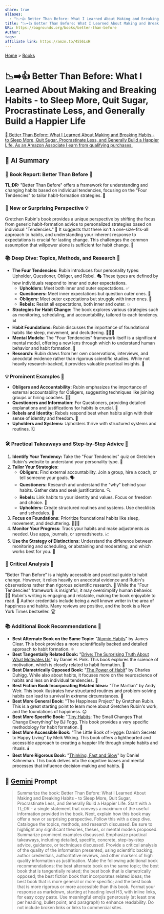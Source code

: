 ```yaml
---
share: true
aliases:
  - "📉➡️👍 Better Than Before: What I Learned About Making and Breaking Habits - to Sleep More, Quit Sugar, Procrastinate Less, and Generally Build a Happier Life"
title: "📉➡️👍 Better Than Before: What I Learned About Making and Breaking Habits - to Sleep More, Quit Sugar, Procrastinate Less, and Generally Build a Happier Life"
URL: https://bagrounds.org/books/better-than-before
Author: 
tags: 
affiliate link: https://amzn.to/4556LsH
---
```

[Home](../index.md) > [Books](./index.md)  
# 📉➡️👍 Better Than Before: What I Learned About Making and Breaking Habits - to Sleep More, Quit Sugar, Procrastinate Less, and Generally Build a Happier Life  
[🛒 Better Than Before: What I Learned About Making and Breaking Habits - to Sleep More, Quit Sugar, Procrastinate Less, and Generally Build a Happier Life. As an Amazon Associate I earn from qualifying purchases.](https://amzn.to/4556LsH)  
  
## 🤖 AI Summary  
### 📖 Book Report: Better Than Before 🌟  
  
**TL;DR:** "Better Than Before" offers a framework for understanding and changing habits based on individual tendencies, focusing on the "Four Tendencies" to tailor habit-formation strategies. 🚀  
  
### 🧐 New or Surprising Perspective 💡  
  
Gretchen Rubin's book provides a unique perspective by shifting the focus from generic habit-formation advice to personalized strategies based on individual "Tendencies." 🤯 It suggests that there isn't a one-size-fits-all approach to habits, and understanding your inherent response to expectations is crucial for lasting change. This challenges the common assumption that willpower alone is sufficient for habit change. 🤩  
  
### 📚 Deep Dive: Topics, Methods, and Research 🔬  
  
* **The Four Tendencies:** Rubin introduces four personality types: Upholder, Questioner, Obliger, and Rebel. 🎭 These types are defined by how individuals respond to inner and outer expectations.  
    * **Upholders:** Meet both inner and outer expectations. ✅  
    * **Questioners:** Meet inner expectations but question outer ones. 🤔  
    * **Obligers:** Meet outer expectations but struggle with inner ones. 🤝  
    * **Rebels:** Resist all expectations, both inner and outer. 💥  
* **Strategies for Habit Change:** The book explores various strategies such as monitoring, scheduling, and accountability, tailored to each tendency. 📊  
* **Habit Foundations:** Rubin discusses the importance of foundational habits like sleep, movement, and decluttering. 🛌🏃🧹  
* **Mental Models:** The "Four Tendencies" framework itself is a significant mental model, offering a new lens through which to understand human behavior and habit formation. 🧠  
* **Research:** Rubin draws from her own observations, interviews, and anecdotal evidence rather than rigorous scientific studies. While not heavily research-backed, it provides valuable practical insights. 🧐  
  
### 💡 Prominent Examples 🌟  
  
* **Obligers and Accountability:** Rubin emphasizes the importance of external accountability for Obligers, suggesting techniques like joining groups or hiring coaches. 🧑‍🏫  
* **Questioners and Information:** For Questioners, providing detailed explanations and justifications for habits is crucial. 🧐  
* **Rebels and Identity:** Rebels respond best when habits align with their sense of identity and freedom. 🎸  
* **Upholders and Systems:** Upholders thrive with structured systems and routines. 🗓️  
  
### 🛠️ Practical Takeaways and Step-by-Step Advice 📝  
  
1.  **Identify Your Tendency:** Take the "Four Tendencies" quiz on Gretchen Rubin's website to understand your personality type. 📝  
2.  **Tailor Your Strategies:**  
    * **Obligers:** Find external accountability. Join a group, hire a coach, or tell someone your goals. 🗣️  
    * **Questioners:** Research and understand the "why" behind your habits. Gather data and seek justifications. 🔍  
    * **Rebels:** Link habits to your identity and values. Focus on freedom and choice. 🗽  
    * **Upholders:** Create structured routines and systems. Use checklists and schedules. 📅  
3.  **Focus on Foundations:** Prioritize foundational habits like sleep, movement, and decluttering. 🛌🏃🧹  
4.  **Monitor Your Progress:** Track your habits and make adjustments as needed. Use apps, journals, or spreadsheets. 📈  
5.  **Use the Strategy of Distinctions:** Understand the difference between monitoring and scheduling, or abstaining and moderating, and which works best for you. 🧐  
  
### 🧐 Critical Analysis 🧐  
  
"Better Than Before" is a highly accessible and practical guide to habit change. However, it relies heavily on anecdotal evidence and Rubin's observations rather than rigorous scientific research. 🧐 While the "Four Tendencies" framework is insightful, it may oversimplify human behavior. 🤷‍♀️ Rubin's writing is engaging and relatable, making the book enjoyable to read. 📖 Author credentials include being a well known writer in the area of happiness and habits. Many reviews are positive, and the book is a New York Times bestseller. 🏆  
  
### 📚 Additional Book Recommendations 🌟  
  
* **Best Alternate Book on the Same Topic:** "[Atomic Habits](./atomic-habits.md)" by James Clear. This book provides a more scientifically backed and detailed approach to habit formation. ⚛️  
* **Best Tangentially Related Book:** "[Drive: The Surprising Truth About What Motivates Us](./drive-the-surprising-truth-about-what-motivates-us.md)" by Daniel H. Pink. This book explores the science of motivation, which is closely related to habit formation. 🚗  
* **Best Diametrically Opposed Book:** "[The Power of Habit](./the-power-of-habit.md)" by Charles Duhigg. While also about habits, it focuses more on the neuroscience of habits and less on individual tendencies. 🧠  
* **Best Fiction Book Incorporating Related Ideas:** "The Martian" by Andy Weir. This book illustrates how structured routines and problem-solving habits can lead to survival in extreme circumstances. 🚀  
* **Best More General Book:** "The Happiness Project" by Gretchen Rubin. This is a great starting point to learn more about Gretchen Rubin's work, and the foundations of happiness. 😊  
* **Best More Specific Book:** "[Tiny Habits](./tiny-habits.md): The Small Changes That Change Everything" by BJ Fogg. This book provides a very specific methodology for habit formation. 🤏  
* **Best More Accessible Book:** "The Little Book of Hygge: Danish Secrets to Happy Living" by Meik Wiking. This book offers a lighthearted and accessible approach to creating a happier life through simple habits and rituals. 🕯️  
* **Best More Rigorous Book:** "[Thinking, Fast and Slow](./thinking-fast-and-slow.md)" by Daniel Kahneman. This book delves into the cognitive biases and mental processes that influence decision-making and habits. 🧠  
  
## 💬 [Gemini](https://gemini.google.com) Prompt  
> Summarize the book: Better Than Before: What I Learned About Making and Breaking Habits - to Sleep More, Quit Sugar, Procrastinate Less, and Generally Build a Happier Life. Start with a TL;DR - a single statement that conveys a maximum of the useful information provided in the book. Next, explain how this book may offer a new or surprising perspective. Follow this with a deep dive. Catalogue the topics, methods, and research discussed. Be sure to highlight any significant theories, theses, or mental models proposed. Summarize prominent examples discussed. Emphasize practical takeaways, including detailed, specific, concrete, step-by-step advice, guidance, or techniques discussed. Provide a critical analysis of the quality of the information presented, using scientific backing, author credentials, authoritative reviews, and other markers of high quality information as justification. Make the following additional book recommendations: the best alternate book on the same topic; the best book that is tangentially related; the best book that is diametrically opposed; the best fiction book that incorporates related ideas; the best book that is more general or more specific; and the best book that is more rigorous or more accessible than this book. Format your response as markdown, starting at heading level H3, with inline links, for easy copy paste. Use meaningful emojis generously (at least one per heading, bullet point, and paragraph) to enhance readability. Do not include broken links or links to commercial sites.